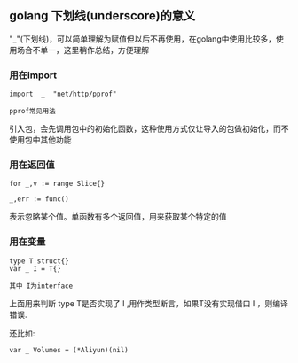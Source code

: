 ## golang 下划线(underscore)的意义
"_"(下划线)，可以简单理解为赋值但以后不再使用，在golang中使用比较多，使用场合不单一，这里稍作总结，方便理解

### 用在import
```
import  _  "net/http/pprof"

pprof常见用法
```

引入包，会先调用包中的初始化函数，这种使用方式仅让导入的包做初始化，而不使用包中其他功能

### 用在返回值
```
for _,v := range Slice{}

_,err := func()
```

表示忽略某个值。单函数有多个返回值，用来获取某个特定的值

### 用在变量
```
type T struct{}
var _ I = T{}

其中 I为interface
```

上面用来判断 type T是否实现了 I ,用作类型断言，如果T没有实现借口 I ，则编译错误.

还比如:
```
var _ Volumes = (*Aliyun)(nil)
```
